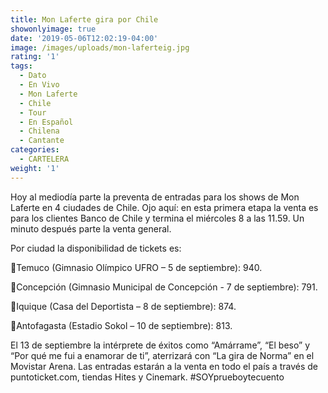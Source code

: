 ```yaml
---
title: Mon Laferte gira por Chile
showonlyimage: true
date: '2019-05-06T12:02:19-04:00'
image: /images/uploads/mon-laferteig.jpg
rating: '1'
tags:
  - Dato
  - En Vivo
  - Mon Laferte
  - Chile
  - Tour
  - En Español
  - Chilena
  - Cantante
categories:
  - CARTELERA
weight: '1'
---
```

Hoy al mediodía parte la preventa de entradas para los shows de Mon Laferte en 4 ciudades de Chile. Ojo aquí: en esta primera etapa la venta es para los clientes Banco de Chile y termina el miércoles 8 a las 11.59. Un minuto después parte la venta general.

Por ciudad la disponibilidad de tickets es:

📌Temuco (Gimnasio Olímpico UFRO – 5 de septiembre): 940.

📌Concepción (Gimnasio Municipal de Concepción - 7 de septiembre): 791.

📌Iquique (Casa del Deportista – 8 de septiembre): 874.

📌Antofagasta (Estadio Sokol – 10 de septiembre): 813.

El 13 de septiembre la intérprete de éxitos como “Amárrame”, “El beso” y “Por qué me fui a enamorar de ti”, aterrizará con “La gira de Norma” en el Movistar Arena. Las entradas estarán a la venta en todo el país a través de puntoticket.com, tiendas Hites y Cinemark. #SOYprueboytecuento
